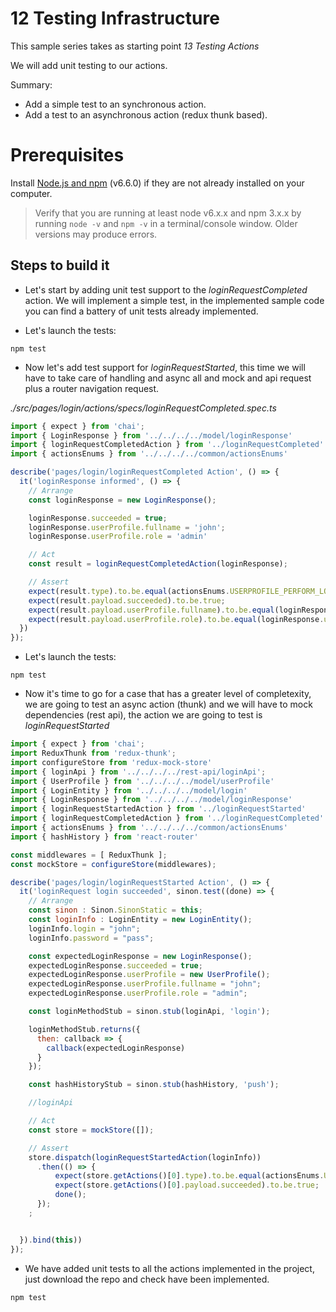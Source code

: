 # 12 Testing Infrastructure

This sample series takes as starting point _13 Testing Actions_

We will add unit testing to our actions.

Summary:

- Add a simple test to an synchronous action.
- Add a test to an asynchronous action (redux thunk based).

# Prerequisites

Install [Node.js and npm](https://nodejs.org/en/) (v6.6.0) if they are not already installed on your computer.

> Verify that you are running at least node v6.x.x and npm 3.x.x by running `node -v` and `npm -v` in a terminal/console window. Older versions may produce errors.

## Steps to build it

- Let's start by adding unit test support to the _loginRequestCompleted_ action.
We will implement a simple test, in the implemented sample code you can find
a battery of unit tests already implemented.

- Let's launch the tests:

```
npm test
```

- Now let's add test support for _loginRequestStarted_, this time we will have
to take care of handling and async all and mock and api request plus a router
navigation request.

_./src/pages/login/actions/specs/loginRequestCompleted.spec.ts_

```javascript
import { expect } from 'chai';
import { LoginResponse } from '../../../../model/loginResponse'
import { loginRequestCompletedAction } from '../loginRequestCompleted'
import { actionsEnums } from '../../../../common/actionsEnums'

describe('pages/login/loginRequestCompleted Action', () => {
  it('loginResponse informed', () => {
    // Arrange
    const loginResponse = new LoginResponse();

    loginResponse.succeeded = true;
    loginResponse.userProfile.fullname = 'john';
    loginResponse.userProfile.role = 'admin'

    // Act
    const result = loginRequestCompletedAction(loginResponse);

    // Assert
    expect(result.type).to.be.equal(actionsEnums.USERPROFILE_PERFORM_LOGIN);
    expect(result.payload.succeeded).to.be.true;
    expect(result.payload.userProfile.fullname).to.be.equal(loginResponse.userProfile.fullname)
    expect(result.payload.userProfile.role).to.be.equal(loginResponse.userProfile.role)
  })
});
```

- Let's launch the tests:

```
npm test
```

- Now it's time to go for a case that has a greater level of completexity, we are going
to test an async action (thunk) and we will have to mock dependencies (rest api),
the action we are going to test is _loginRequestStarted_

```javascript
import { expect } from 'chai';
import ReduxThunk from 'redux-thunk';
import configureStore from 'redux-mock-store'
import { loginApi } from '../../../../rest-api/loginApi';
import { UserProfile } from '../../../../model/userProfile'
import { LoginEntity } from '../../../../model/login'
import { LoginResponse } from '../../../../model/loginResponse'
import { loginRequestStartedAction } from '../loginRequestStarted'
import { loginRequestCompletedAction } from '../loginRequestCompleted'
import { actionsEnums } from '../../../../common/actionsEnums'
import { hashHistory } from 'react-router'

const middlewares = [ ReduxThunk ];
const mockStore = configureStore(middlewares);

describe('pages/login/loginRequestStarted Action', () => {
  it('loginRequest login succeeded', sinon.test((done) => {
    // Arrange
    const sinon : Sinon.SinonStatic = this;
    const loginInfo : LoginEntity = new LoginEntity();
    loginInfo.login = "john";
    loginInfo.password = "pass";

    const expectedLoginResponse = new LoginResponse();
    expectedLoginResponse.succeeded = true;
    expectedLoginResponse.userProfile = new UserProfile();
    expectedLoginResponse.userProfile.fullname = "john";
    expectedLoginResponse.userProfile.role = "admin";

    const loginMethodStub = sinon.stub(loginApi, 'login');

    loginMethodStub.returns({
      then: callback => {
        callback(expectedLoginResponse)
      }
    });

    const hashHistoryStub = sinon.stub(hashHistory, 'push');

    //loginApi

    // Act
    const store = mockStore([]);

    // Assert
    store.dispatch(loginRequestStartedAction(loginInfo))
      .then(() => {
          expect(store.getActions()[0].type).to.be.equal(actionsEnums.USERPROFILE_PERFORM_LOGIN);
          expect(store.getActions()[0].payload.succeeded).to.be.true;
          done();
      });
    ;


  }).bind(this))
});
```

- We have added unit tests to all the actions implemented in the project, just
download the repo and check have been implemented.

```javascript
npm test
```
